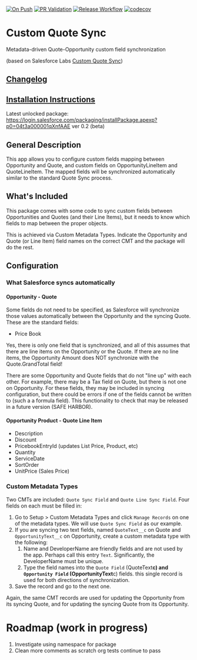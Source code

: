 [![On Push](https://github.com/dschach/QuoteCustomSync/actions/workflows/ci.yml/badge.svg?branch=main)](https://github.com/dschach/QuoteCustomSync/actions/workflows/ci.yml)
[![PR Validation](https://github.com/dschach/QuoteCustomSync/actions/workflows/pr.yml/badge.svg?branch=main)](https://github.com/dschach/QuoteCustomSync/actions/workflows/pr.yml)
[![Release Workflow](https://github.com/dschach/QuoteCustomSync/actions/workflows/release-please.yml/badge.svg?branch=main)](https://github.com/dschach/QuoteCustomSync/actions/workflows/release-please.yml)
[![codecov](https://codecov.io/gh/dschach/QuoteCustomSync/branch/main/graph/badge.svg?token=H2ZFLBGGZR)](https://codecov.io/gh/dschach/QuoteCustomSync)

# Custom Quote Sync

Metadata-driven Quote-Opportunity custom field synchronization

(based on Salesforce Labs [Custom Quote Sync](https://appexchange.salesforce.com/listingDetail?listingId=a0N30000003Iop5EAC))

## [Changelog](./CHANGELOG.md)

## [Installation Instructions](./INSTALLATION.md)

Latest unlocked package: https://login.salesforce.com/packaging/installPackage.apexp?p0=04t3a000001qXnfAAE ver 0.2 (beta)

## General Description

This app allows you to configure custom fields mapping between Opportunity and Quote, and custom fields on OpportunityLineItem and QuoteLineItem. The mapped fields will be synchronized automatically similar to the standard Quote Sync process.

## What's Included

This package comes with some code to sync custom fields between Opportunities and Quotes (and their Line Items), but it needs to know which fields to map between the proper objects.

This is achieved via Custom Metadata Types. Indicate the Opportunity and Quote (or Line Item) field names on the correct CMT and the package will do the rest.

## Configuration

### What Salesforce syncs automatically

#### Opportunity - Quote

Some fields do not need to be specified, as Salesforce will synchronize those values automatically between the Opportunity and the syncing Quote. These are the standard fields:

- Price Book

Yes, there is only one field that is synchronized, and all of this assumes that there are line items on the Opportunity or the Quote. If there are no line items, the Opportunity Amount does NOT synchronize with the Quote.GrandTotal field!

There are some Opportunity and Quote fields that do not "line up" with each other. For example, there may be a Tax field on Quote, but there is not one on Opportunity. For these fields, they may be included in syncing configuration, but there could be errors if one of the fields cannot be written to (such a a formula field). This functionality to check that may be released in a future version (SAFE HARBOR).

#### Opportunity Product - Quote Line Item

- Description
- Discount
- PricebookEntryId (updates List Price, Product, etc)
- Quantity
- ServiceDate
- SortOrder
- UnitPrice (Sales Price)

### Custom Metadata Types

Two CMTs are included: `Quote Sync Field` and `Quote Line Sync Field`. Four fields on each must be filled in:

1. Go to Setup > Custom Metadata Types and click `Manage Records` on one of the metadata types. We will use `Quote Sync Field` as our example.
2. If you are syncing two text fields, named `QuoteText__c` on Quote and `OpportunityText__c` on Opportunity, create a custom metadata type with the following:
   1. Name and DeveloperName are friendly fields and are not used by the app. Perhaps call this entry `Text`. Significantly, the DeveloperName must be unique.
   2. Type the field names into the `Quote Field` (QuoteText**c) and `Opportunity Field` (OpportunityText**c) fields. this single record is used for both directions of synchronization.
3. Save the record and go to the next one.

Again, the same CMT records are used for updating the Opportunity from its syncing Quote, and for updating the syncing Quote from its Opportunity.

# Roadmap (work in progress)

1. Investigate using namespace for package
1. Clean more comments as scratch org tests continue to pass
